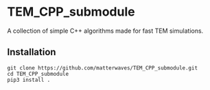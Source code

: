 # TEM_CPP_submodule
A collection of simple C++ algorithms made for fast TEM simulations.

## Installation

```
git clone https://github.com/matterwaves/TEM_CPP_submodule.git
cd TEM_CPP_submodule
pip3 install .
```
